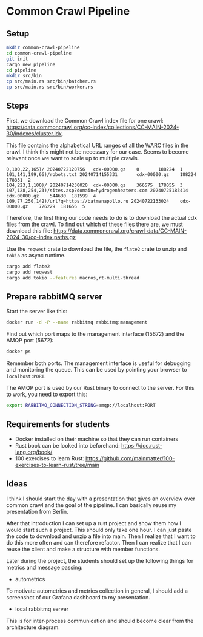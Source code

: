 # Common Crawl Pipeline

## Setup

```bash
mkdir common-crawl-pipeline
cd common-crawl-pipeline
git init
cargo new pipeline
cd pipeline
mkdir src/bin
cp src/main.rs src/bin/batcher.rs
cp src/main.rs src/bin/worker.rs
```

## Steps

First, we download the Common Crawl index file for one crawl:
https://data.commoncrawl.org/cc-index/collections/CC-MAIN-2024-30/indexes/cluster.idx.

This file contains the alphabetical URL ranges of all the WARC files in the crawl.
I think this might not be necessary for our case. Seems to become relevant once we want to
scale up to multiple crawls.

```
0,100,22,165)/ 20240722120756   cdx-00000.gz    0       188224  1
101,141,199,66)/robots.txt 20240714155331       cdx-00000.gz    188224  178351  2
104,223,1,100)/ 20240714230020  cdx-00000.gz    366575  178055  3
107,128,254,23)/sites.asp?domain=hydrogenheaters.com 20240725183414     cdx-00000.gz    544630  181599  4
109,77,250,142)/url?q=https://batmanapollo.ru 20240722133024    cdx-00000.gz    726229  181656  5
```

Therefore, the first thing our code needs to do is to download the actual cdx files from the crawl.
To find out which of these files there are, we must download this file:
https://data.commoncrawl.org/crawl-data/CC-MAIN-2024-30/cc-index.paths.gz

Use the `reqwest` crate to download the file, the `flate2` crate to unzip and `tokio` as async runtime.

```bash
cargo add flate2
cargo add reqwest
cargo add tokio --features macros,rt-multi-thread
```

## Prepare rabbitMQ server

Start the server like this:

```bash
docker run -d -P --name rabbitmq rabbitmq:management
```

Find out which port maps to the management interface (15672) and the AMQP port (5672):
```bash
docker ps
```

Remember both ports. The management interface is useful for debugging and monitoring the queue.
This can be used by pointing your browser to `localhost:PORT`.

The AMQP port is used by our Rust binary to connect to the server.
For this to work, you need to export this:

```bash
export RABBITMQ_CONNECTION_STRING=amqp://localhost:PORT
```

## Requirements for students

- Docker installed on their machine so that they can run containers
- Rust book can be looked into beforehand: https://doc.rust-lang.org/book/
- 100 exercises to learn Rust: https://github.com/mainmatter/100-exercises-to-learn-rust/tree/main


## Ideas

I think I should start the day with a presentation that gives an overview over common crawl
and the goal of the pipeline. I can basically reuse my presentation from Berlin.

After that introduction I can set up a rust project and show them how I would start such a project.
This should only take one hour. I can just paste the code to download and unzip a file into main.
Then I realize that I want to do this more often and can therefore refactor.
Then I can realize that I can reuse the client and make a structure with member functions.

Later during the project, the students should set up the following things for metrics and message passing:

- autometrics

To motivate autometrics and metrics collection in general, I should add a screenshot of our
Grafana dashboard to my presentation.

- local rabbitmq server

This is for inter-process communication and should become clear from the architecture diagram.